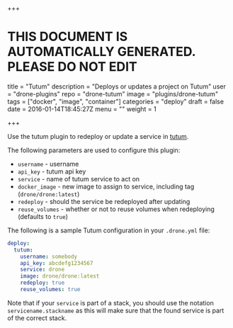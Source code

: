 +++

# THIS DOCUMENT IS AUTOMATICALLY GENERATED. PLEASE DO NOT EDIT

title = "Tutum"
description = "Deploys or updates a project on Tutum"
user = "drone-plugins"
repo = "drone-tutum"
image = "plugins/drone-tutum"
tags = ["docker", "image", "container"]
categories = "deploy"
draft = false
date = 2016-01-14T18:45:27Z
menu = ""
weight = 1

+++

Use the tutum plugin to redeploy or update a service in [tutum](https://tutum.co).

The following parameters are used to configure this plugin:

- `username` - username
- `api_key` - tutum api key
- `service` - name of tutum service to act on
- `docker_image` - new image to assign to service, including tag (`drone/drone:latest`)
- `redeploy` - should the service be redeployed after updating
- `reuse_volumes` - whether or not to reuse volumes when redeploying (defaults to `true`)

The following is a sample Tutum configuration in your `.drone.yml` file:

```yaml
deploy:
  tutum:
    username: somebody
    api_key: abcdefg1234567
    service: drone
    image: drone/drone:latest
    redeploy: true
    reuse_volumes: true
```

Note that if your `service` is part of a stack, you should use the notation `servicename.stackname` as this will make sure that the found service is part of the correct stack.

